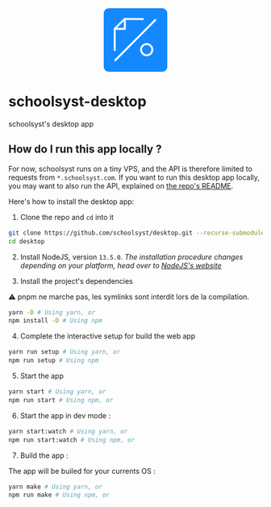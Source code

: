 <center><img alt="schoolsyst-desktop's logo" src="https://raw.githubusercontent.com/schoolsyst/design/master/logo/app-icon.png" width="25%"></center>

# schoolsyst-desktop
schoolsyst's desktop app

## How do I run this app locally ?

For now, schoolsyst runs on a tiny VPS, and the API is therefore limited to requests from `*.schoolsyst.com`. If you want to run this desktop app locally, you may want to also run the API, explained on [the repo's README](https://github.com/schoolsyst/backend/tree/master/README.md).

Here's how to install the desktop app:

1. Clone the repo and `cd` into it

```bash
git clone https://github.com/schoolsyst/desktop.git --recurse-submodules
cd desktop
```

2. Install NodeJS, version `13.5.0`.
_The installation procedure changes depending on your platform, head over to [NodeJS's website](https://nodejs.org/)_

3. Install the project's dependencies

⚠ pnpm ne marche pas, les symlinks sont interdit lors de la compilation.

```bash
yarn -D # Using yarn, or
npm install -D # Using npm
```

4. Complete the interactive setup for build the web app
```bash
yarn run setup # Using yarn, or
npm run setup # Using npm
```

5. Start the app
```bash
yarn start # Using yarn, or
npm run start # Using npm, or
```

6. Start the app in dev mode :
```bash
yarn start:watch # Using yarn, or
npm run start:watch # Using npm, or
```

7. Build the app :

The app will be builed for your currents OS :
```bash
yarn make # Using yarn, or
npm run make # Using npm, or
```
